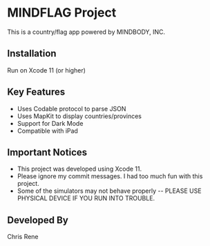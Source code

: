 # MINDFLAG Project

This is a country/flag app powered by MINDBODY, INC.

## Installation

Run on Xcode 11 (or higher)

## Key Features
- Uses Codable protocol to parse JSON
- Uses MapKit to display countries/provinces
- Support for Dark Mode 
- Compatible with iPad

## Important Notices
- This project was developed using Xcode 11.
- Please ignore my commit messages. I had too much fun with this project.
- Some of the simulators may not behave properly -- PLEASE USE PHYSICAL DEVICE IF YOU RUN INTO TROUBLE.

## Developed By
Chris Rene
